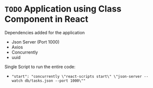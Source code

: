 # `TODO` Application using Class Component in React


Dependencies added for the application

- Json Server (Port 1000)
- Axios
- Concurrently
- uuid

Single Script to run the entire code:

- ` "start": "concurrently \"react-scripts start\" \"json-server --watch db/tasks.json --port 1000\"" `
